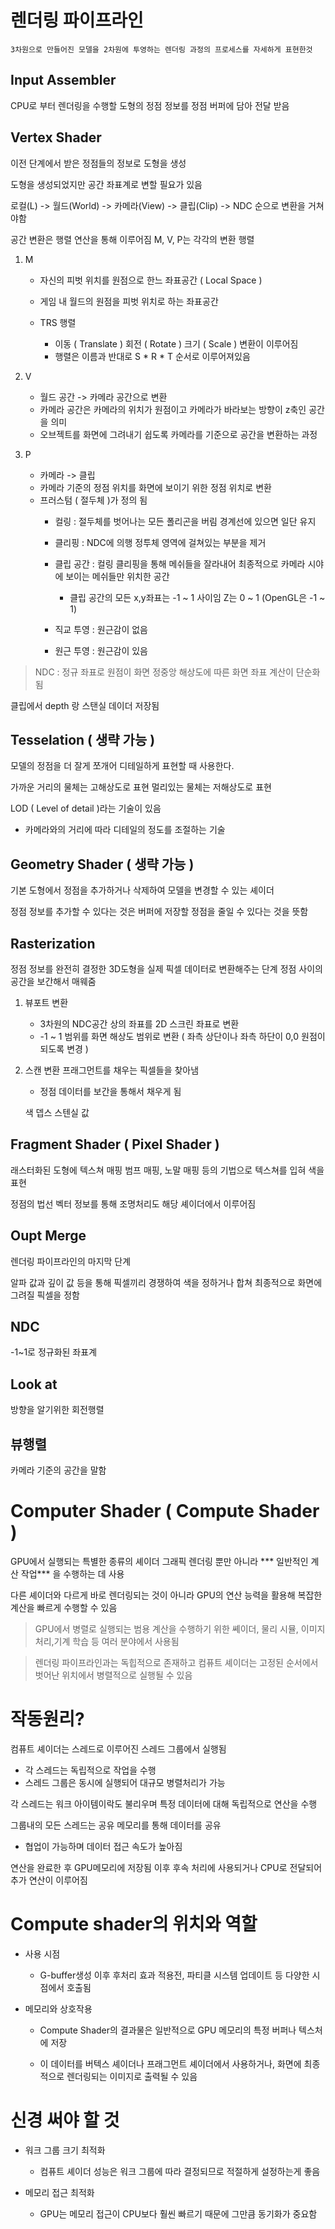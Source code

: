 # 렌더링 파이프라인
    3차원으로 만들어진 모델을 2차원에 투영하는 렌더링 과정의 프로세스를 자세하게 표현한것

## Input Assembler
CPU로 부터 렌더링을 수행할 도형의 정점 정보를 정점 버퍼에 담아 전달 받음

## Vertex Shader
이전 단계에서 받은 정점들의 정보로 도형을 생성

도형을 생성되었지만 공간 좌표계로 변할 필요가 있음

로컬(L) -> 월드(World) -> 카메라(View) -> 클립(Clip) -> NDC 순으로 변환을 거쳐야함

공간 변환은 행렬 연산을 통해 이루어짐 M, V, P는 각각의 변환 행렬

1. M
    - 자신의 피벗 위치를 원점으로 한느 좌표공간 ( Local Space )

    - 게임 내 월드의 원점을 피벗 위치로 하는 좌표공간
    - TRS 행렬
        - 이동 ( Translate ) 회전  ( Rotate ) 크기 ( Scale ) 변환이 이루어짐
        - 행렬은 이름과 반대로 S * R * T 순서로 이루어져있음
2. V
    - 월드 공간 -> 카메라 공간으로 변환
    - 카메라 공간은 카메라의 위치가 원점이고 카메라가 바라보는 방향이 z축인 공간을 의미
    - 오브젝트를 화면에 그려내기 쉽도록 카메라를 기준으로 공간을 변환하는 과정

3. P
    - 카메라 -> 클립
    - 카메라 기준의 정점 위치를 화면에 보이기 위한 정점 위치로 변환
    - 프러스텀 ( 절두체 )가 정의 됨
        - 컬링 : 절두체를 벗어나는 모든 폴리곤을 버림 경계선에 있으면 일단 유지 
        
        - 클리핑 : NDC에 의행 정투체 영역에 걸쳐있는 부분을 제거
        
        - 클립 공간 : 컬링 클리핑을 통해 메쉬들을 잘라내어 최종적으로 카메라 시야에 보이는 메쉬들만 위치한 공간
            - 클립 공간의 모든 x,y좌표는 -1 ~ 1 사이임 Z는 0 ~ 1 (OpenGL은 -1 ~ 1)

        - 직교 투영 : 원근감이 없음

        - 원근 투영 : 원근감이 있음

> NDC : 정규 좌표로 원점이 화면 정중앙 해상도에 따른 화면 좌표 계산이 단순화됨

클립에서 depth 랑 스탠실 데이더 저장됨

## Tesselation ( 생략 가능 )
모델의 정점을 더 잘게 쪼개어 디테일하게 표현할 때 사용한다.

가까운 거리의 물체는 고해상도로 표현 멀리있는 물체는 저해상도로 표현

LOD ( Level of detail )라는 기술이 있음
- 카메라와의 거리에 따라 디테일의 정도를 조절하는 기술

## Geometry Shader ( 생략 가능 )
기본 도형에서 정점을 추가하거나 삭제하여 모델을 변경할 수 있는 셰이더

정점 정보를 추가할 수 있다는 것은 버퍼에 저장할 정점을 줄일 수 있다는 것을 뜻함

## Rasterization
정점 정보를 완전히 결정한 3D도형을 실제 픽셀 데이터로 변환해주는 단계
정점 사이의 공간을 보간해서 매웨줌

1. 뷰포트 변환
    - 3차원의 NDC공간 상의 좌표를 2D 스크린 좌표로 변환
    - -1 ~ 1 범위를 화면 해상도 범위로 변환 ( 좌측 상단이나 좌측 하단이 0,0 원점이 되도록 변경 )
2. 스캔 변환
    프래그먼트를 채우는 픽셀들을 찾아냄
    - 정점 데이터를 보간을 통해서 채우게 됨

    색 뎁스 스텐실 값


## Fragment Shader ( Pixel Shader )
래스터화된 도형에 텍스쳐 매핑 범프 매핑, 노말 매핑 등의 기법으로 텍스쳐를 입혀 색을 표현

정점의 법선 벡터 정보를 통해 조명처리도 해당 셰이더에서 이루어짐

## Oupt Merge
렌더링 파이프라인의 마지막 단계

알파 값과 깊이 값 등을 통해 픽셀끼리 경쟁하여 색을 정하거나 합쳐 최종적으로 화면에 그려질 픽셀을 정함

## NDC
-1~1로 정규화된 좌표계

## Look at
방향을 알기위한 회전행렬

## 뷰행렬
카메라 기준의 공간을 말함

# Computer Shader ( Compute Shader )
GPU에서 실행되는 특별한 종류의 셰이더
그래픽 렌더링 뿐만 아니라 *** 일반적인 계산 작업*** 을 수행하는 데 사용

다른 셰이더와 다르게 바로 렌더링되는 것이 아니라 GPU의 연산 능력을 활용해 복잡한 계산을 빠르게 수행할 수 있음

> GPU에서 병렬로 실행되는 범용 계산을 수행하기 위한 쎼이더, 물리 시뮬, 이미지 처리,기계 학습 등 여러 분야에서 사용됨

> 렌더링 파이프라인과는 독힙적으로 존재하고 컴퓨트 셰이더는 고정된 순서에서 벗어난 위치에서 병렬적으로 실행될 수 있음

# 작동원리?
컴퓨트 셰이더는 스레드로 이루어진 스레드 그룹에서 실행됨
- 각 스레드는 독립적으로 작업을 수행
- 스레드 그룹은 동시에 실행되어 대규모 병렬처리가 가능

각 스레드는 워크 아이템이락도 불리우며 특정 데이터에 대해 독립적으로 연산을 수행

그룹내의 모든 스레드는 공유 메모리를 통해 데이터를 공유
- 협업이 가능하며 데이터 접근 속도가 높아짐

연산을 완료한 후 GPU메모리에 저장됨 이후 후속 처리에 사용되거나 CPU로 전달되어 추가 연산이 이루어짐

# Compute shader의 위치와 역할
- 사용 시점
    - G-buffer생성 이후 후처리 효과 적용전, 파티클 시스템 업데이트 등 다양한 시점에서 호출됨

- 메모리와 상호작용
    - Compute Shader의 결과물은 일반적으로 GPU 메모리의 특정 버퍼나 텍스처에 저장
    
    - 이 데이터를 버텍스 셰이더나 프래그먼트 셰이더에서 사용하거나, 화면에 최종적으로 렌더링되는 이미지로 출력될 수 있음

# 신경 써야 할 것
- 워크 그룹 크기 최적화
    - 컴퓨트 셰이더 성능은 워크 그룹에 따라 결정되므로 적절하게 설정하는게 좋음

- 메모리 접근 최적화
    - GPU는 메모리 접근이 CPU보다 훨씬 빠르기 때문에 그만큼 동기화가 중요함